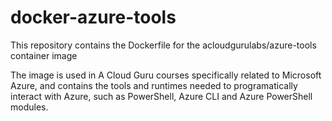 # docker-azure-tools

This repository contains the Dockerfile for the acloudgurulabs/azure-tools container image

The image is used in A Cloud Guru courses specifically related to Microsoft Azure, and contains the tools and runtimes needed to programatically interact with Azure, such as PowerShell, Azure CLI and Azure PowerShell modules.
